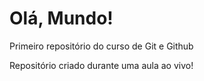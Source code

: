 # Olá, Mundo!
 Primeiro repositório do curso  de Git e Github

 Repositório criado durante uma aula ao vivo!
